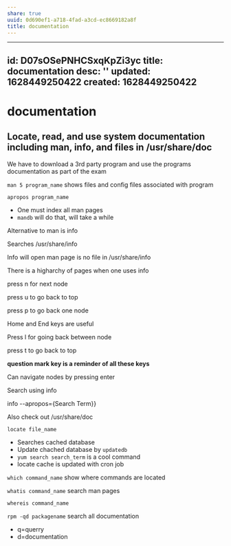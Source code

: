 ```yaml
---
share: true
uuid: 0d690ef1-a718-4fad-a3cd-ec8669182a8f
title: documentation
---
```

---
id: D07sOSePNHCSxqKpZi3yc
title: documentation
desc: ''
updated: 1628449250422
created: 1628449250422
---
# documentation
Locate, read, and use system documentation including man, info, and files in /usr/share/doc
-------------------------------------------------------------------------------------------

We have to download a 3rd party program and use the programs documentation as part of the exam

`man 5 program_name` shows files and config files associated with program

`apropos program_name`

*   One must index all man pages
*   `mandb` will do that, will take a while

Alternative to man is info

Searches /usr/share/info

Info will open man page is no file in /usr/share/info

There is a higharchy of pages when one uses info

press n for next node

press u to go back to top

press p to go back one node

Home and End keys are useful

Press l for going back between node

press t to go back to top

**question mark key is a reminder of all these keys**

Can navigate nodes by pressing enter

Search using info

info --apropos={Search Term}}

Also check out /usr/share/doc

`locate file_name`

*   Searches cached database
*   Update chached database by `updatedb`
*   `yum search search_term` is a cool command
*   locate cache is updated with cron job

`which command_name` show where commands are located

`whatis command_name` search man pages

`whereis command_name`

`rpm -qd packagename` search all documentation

*   q=querry
*   d=documentation
